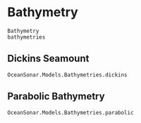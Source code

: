 # Bathymetry

```@docs
Bathymetry
bathymetries
```

## Dickins Seamount

```@docs
OceanSonar.Models.Bathymetries.dickins
```

## Parabolic Bathymetry

```@docs
OceanSonar.Models.Bathymetries.parabolic
```
